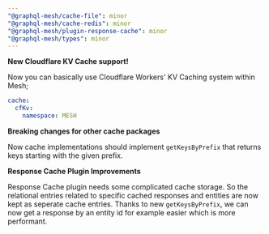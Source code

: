 ```yaml
---
"@graphql-mesh/cache-file": minor
"@graphql-mesh/cache-redis": minor
"@graphql-mesh/plugin-response-cache": minor
"@graphql-mesh/types": minor
---
```


**New Cloudflare KV Cache support!**

Now you can basically use Cloudflare Workers' KV Caching system within Mesh;

```yml
cache:
  cfKv:
    namespace: MESH
```

**Breaking changes for other cache packages**

Now cache implementations should implement `getKeysByPrefix` that returns keys starting with the given prefix.

**Response Cache Plugin Improvements**

Response Cache plugin needs some complicated cache storage. So the relational entries related to specific cached responses and entities are now kept as seperate cache entries. Thanks to new `getKeysByPrefix`, we can now get a response by an entity id for example easier which is more performant.
